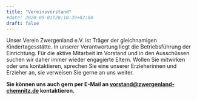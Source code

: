 ```yaml
---
title: "Vereinsvorstand"
#date: 2020-09-01T20:18:39+02:00
draft: false
---
```


Unser Verein Zwergenland e.V. ist Träger der gleichnamigen Kindertagesstätte. In unserer Verantwortung liegt die Betriebsführung der Einrichtung. Für die aktive Mitarbeit im Vorstand und in den Ausschüssen suchen wir daher immer wieder engagierte Eltern. Wollen Sie mitwirken oder uns kontaktieren, sprechen Sie eine unserer Erzieherinnen und Erzieher an, sie verweisen Sie gerne an uns weiter.

**Sie können uns auch gern per E-Mail an vorstand@zwergenland-chemnitz.de kontaktieren.**
